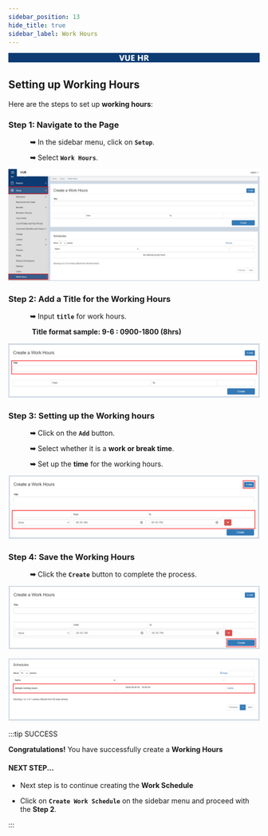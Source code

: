 ```yaml
---
sidebar_position: 13
hide_title: true
sidebar_label: Work Hours
---
```


![Banner](../img/banner.png)

## Setting up Working Hours

Here are the steps to set up **working hours**:

### Step 1: Navigate to the Page

&nbsp;&nbsp;&nbsp;&nbsp;&nbsp;&nbsp;&nbsp;&nbsp;&nbsp;&nbsp;&nbsp;**➥** In the sidebar menu, click on **`Setup`**.

&nbsp;&nbsp;&nbsp;&nbsp;&nbsp;&nbsp;&nbsp;&nbsp;&nbsp;&nbsp;&nbsp;**➥** Select **`Work Hours`**. 

![Work hours](../img/setup-work-hours.png)

### Step 2: Add a Title for the Working Hours

&nbsp;&nbsp;&nbsp;&nbsp;&nbsp;&nbsp;&nbsp;&nbsp;&nbsp;&nbsp;&nbsp;**➥** Input **`title`** for work hours.

&nbsp;&nbsp;&nbsp;&nbsp;&nbsp;&nbsp;&nbsp;&nbsp;&nbsp;&nbsp;&nbsp; **Title format sample: 9-6 : 0900-1800 (8hrs)**

![Work hours](../img/work-hours-title.png)

### Step 3: Setting up the Working hours

&nbsp;&nbsp;&nbsp;&nbsp;&nbsp;&nbsp;&nbsp;&nbsp;&nbsp;&nbsp;&nbsp;**➥** Click on the **`Add`** button.

&nbsp;&nbsp;&nbsp;&nbsp;&nbsp;&nbsp;&nbsp;&nbsp;&nbsp;&nbsp;&nbsp;**➥** Select whether it is a **work or break time**.

&nbsp;&nbsp;&nbsp;&nbsp;&nbsp;&nbsp;&nbsp;&nbsp;&nbsp;&nbsp;&nbsp;**➥** Set up the **time** for the working hours.

![Work hours](../img/work-hours-add.png)

### Step 4: Save the Working Hours

&nbsp;&nbsp;&nbsp;&nbsp;&nbsp;&nbsp;&nbsp;&nbsp;&nbsp;&nbsp;&nbsp;**➥** Click the **`Create`** button to complete the process.

![Work hours](../img/work-hours-create.png)

![Work hours](../img/work-hours-output.png)

:::tip SUCCESS

**Congratulations!** You have successfully create a **Working Hours**

#### NEXT STEP...

- Next step is to continue creating the **Work Schedule**

- Click on **`Create Work Schedule`** on the sidebar menu and proceed with the **Step 2**.

:::

